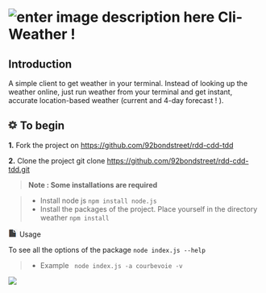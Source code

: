 ![enter image description here](http://fr.malineo.com/img/logo.png)
Cli-Weather !
===================



Introduction
-------------
A simple client to get weather in your terminal.  Instead of looking up the weather online, just run weather from your terminal and get instant, accurate location-based weather (current and 4-day forecast ! ).






![](ecrou.jpg) To begin
--------------------------
**1.**  Fork the project on https://github.com/92bondstreet/rdd-cdd-tdd

**2.** Clone the project git clone https://github.com/92bondstreet/rdd-cdd-tdd.git

> **Note : Some installations are required**

> - Install node js
> ``` npm install node.js ```
> - Install the packages of the project. 
>	Place yourself in the directory weather 
	``` npm install ```


![](doc.jpg) Usage

To see all the options of the package 
``` node index.js --help ```
	
> - Example
> ``` node index.js -a courbevoie -v```

	
	
![](weather.jpg)